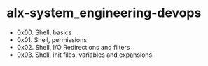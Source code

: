 # alx-system_engineering-devops
* 0x00. Shell, basics 
* 0x01. Shell, permissions
* 0x02. Shell, I/O Redirections and filters
* 0x03. Shell, init files, variables and expansions
